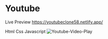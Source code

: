 # Youtube
Live Preview https://youtubeclone58.netlify.app/


Html Css Javascript
![Youtube-Video-Play](https://user-images.githubusercontent.com/113522636/190677449-325542dc-63ef-4fc1-a913-2e06d11ecd06.png)
